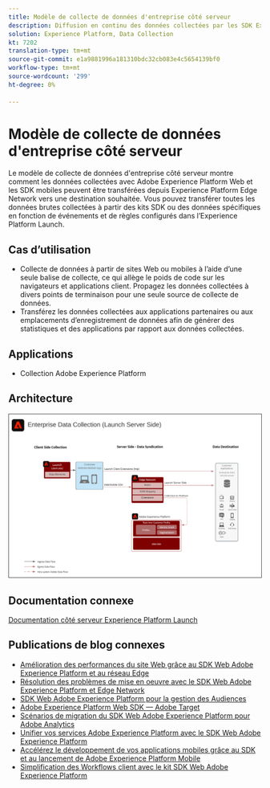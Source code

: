 ```yaml
---
title: Modèle de collecte de données d'entreprise côté serveur
description: Diffusion en continu des données collectées par les SDK Experience Platform vers les destinations
solution: Experience Platform, Data Collection
kt: 7202
translation-type: tm+mt
source-git-commit: e1a9881996a181310bdc32cb083e4c5654139bf0
workflow-type: tm+mt
source-wordcount: '299'
ht-degree: 0%

---
```



# Modèle de collecte de données d&#39;entreprise côté serveur

Le modèle de collecte de données d&#39;entreprise côté serveur montre comment les données collectées avec Adobe Experience Platform Web et les SDK mobiles peuvent être transférées depuis Experience Platform Edge Network vers une destination souhaitée. Vous pouvez transférer toutes les données brutes collectées à partir des kits SDK ou des données spécifiques en fonction de événements et de règles configurés dans l’Experience Platform Launch.

## Cas d’utilisation

* Collecte de données à partir de sites Web ou mobiles à l’aide d’une seule balise de collecte, ce qui allège le poids de code sur les navigateurs et applications client. Propagez les données collectées à divers points de terminaison pour une seule source de collecte de données.
* Transférez les données collectées aux applications partenaires ou aux emplacements d’enregistrement de données afin de générer des statistiques et des applications par rapport aux données collectées.

## Applications

* Collection Adobe Experience Platform

## Architecture

<img src="assets/entcollect.svg" alt="Architecture de référence pour la collecte de données d’entreprise" style="border:1px solid #4a4a4a" />

## Documentation connexe

[Documentation côté serveur Experience Platform Launch](https://experienceleague.adobe.com/docs/launch/using/server-side-info/server-side-overview.html?lang=en#server-side-info)

## Publications de blog connexes

* [Amélioration des performances du site Web grâce au SDK Web Adobe Experience Platform et au réseau Edge](https://medium.com/adobetech/boosting-website-performance-with-adobe-experience-platform-web-sdk-and-edge-network-329fcf70fdf9)
* [Résolution des problèmes de mise en oeuvre avec le SDK Web Adobe Experience Platform et Edge Network](https://medium.com/adobetech/solving-implementation-pain-points-with-adobe-experience-platform-web-sdk-and-edge-network-880b635e6819)
* [SDK Web Adobe Experience Platform pour la gestion des Audiences](https://medium.com/adobetech/adobe-experience-platform-web-sdk-for-audience-management-751fa6d063bc)
* [Adobe Experience Platform Web SDK — Adobe Target](https://medium.com/adobetech/adobe-experience-platform-web-sdk-adobe-target-9b9f621d271)
* [Scénarios de migration du SDK Web Adobe Experience Platform pour Adobe Analytics](https://medium.com/adobetech/adobe-experience-platform-web-sdk-migration-scenarios-for-adobe-analytics-91c255ec82b0)
* [Unifier vos services Adobe Experience Platform avec le SDK Web Adobe Experience Platform](https://medium.com/adobetech/unify-your-adobe-experience-platform-services-with-adobe-experience-platform-web-sdk-75cf6851a9fc)
* [Accélérez le développement de vos applications mobiles grâce au SDK et au lancement de Adobe Experience Platform Mobile](https://medium.com/adobetech/accelerate-your-mobile-application-development-with-adobe-experience-platform-mobile-sdk-and-launch-ed023536d611)
* [Simplification des Workflows client avec le kit SDK Web Adobe Experience Platform](https://medium.com/adobetech/simplifying-customer-workflows-with-adobe-experience-platform-web-sdk-4e54fe134f4a)
